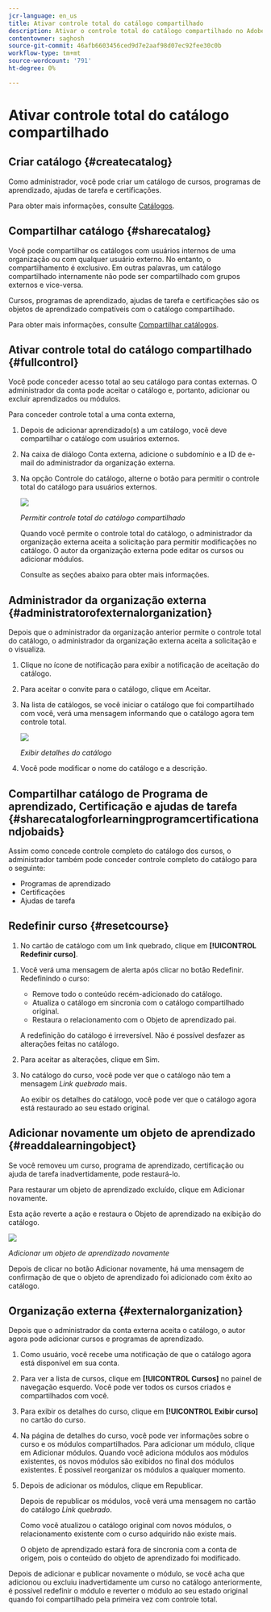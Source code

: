 ```yaml
---
jcr-language: en_us
title: Ativar controle total do catálogo compartilhado
description: Ativar o controle total do catálogo compartilhado no Adobe Learning Manager
contentowner: saghosh
source-git-commit: 46afb6603456ced9d7e2aaf98d07ec92fee30c0b
workflow-type: tm+mt
source-wordcount: '791'
ht-degree: 0%

---
```




# Ativar controle total do catálogo compartilhado

## Criar catálogo {#createcatalog}

Como administrador, você pode criar um catálogo de cursos, programas de aprendizado, ajudas de tarefa e certificações.

Para obter mais informações, consulte [Catálogos](/help/migrated/administrators/feature-summary/catalogs.md).

## Compartilhar catálogo {#sharecatalog}

Você pode compartilhar os catálogos com usuários internos de uma organização ou com qualquer usuário externo. No entanto, o compartilhamento é exclusivo. Em outras palavras, um catálogo compartilhado internamente não pode ser compartilhado com grupos externos e vice-versa.

Cursos, programas de aprendizado, ajudas de tarefa e certificações são os objetos de aprendizado compatíveis com o catálogo compartilhado.

Para obter mais informações, consulte [Compartilhar catálogos](/help/migrated/administrators/feature-summary/catalogs.md).

## Ativar controle total do catálogo compartilhado {#fullcontrol}

Você pode conceder acesso total ao seu catálogo para contas externas. O administrador da conta pode aceitar o catálogo e, portanto, adicionar ou excluir aprendizados ou módulos.

Para conceder controle total a uma conta externa,

1. Depois de adicionar aprendizado(s) a um catálogo, você deve compartilhar o catálogo com usuários externos.
1. Na caixa de diálogo Conta externa, adicione o subdomínio e a ID de e-mail do administrador da organização externa.
1. Na opção Controle do catálogo, alterne o botão para permitir o controle total do catálogo para usuários externos.

   ![](assets/catalog-control.png)

   *Permitir controle total do catálogo compartilhado*

   Quando você permite o controle total do catálogo, o administrador da organização externa aceita a solicitação para permitir modificações no catálogo. O autor da organização externa pode editar os cursos ou adicionar módulos.

   Consulte as seções abaixo para obter mais informações.

## Administrador da organização externa {#administratorofexternalorganization}

Depois que o administrador da organização anterior permite o controle total do catálogo, o administrador da organização externa aceita a solicitação e o visualiza.

1. Clique no ícone de notificação para exibir a notificação de aceitação do catálogo.

   <!--![](assets/notification-to-acceptcatalog.png)-->

1. Para aceitar o convite para o catálogo, clique em Aceitar.
1. Na lista de catálogos, se você iniciar o catálogo que foi compartilhado com você, verá uma mensagem informando que o catálogo agora tem controle total.

   ![](assets/catalog-details.png)

   *Exibir detalhes do catálogo*

1. Você pode modificar o nome do catálogo e a descrição.

## Compartilhar catálogo de Programa de aprendizado, Certificação e ajudas de tarefa {#sharecatalogforlearningprogramcertificationandjobaids}

Assim como concede controle completo do catálogo dos cursos, o administrador também pode conceder controle completo do catálogo para o seguinte:

* Programas de aprendizado
* Certificações
* Ajudas de tarefa

## Redefinir curso {#resetcourse}

1. No cartão de catálogo com um link quebrado, clique em **[!UICONTROL Redefinir curso]**.

<!-- ![](assets/reset-course.png)-->

1. Você verá uma mensagem de alerta após clicar no botão Redefinir. Redefinindo o curso:

   * Remove todo o conteúdo recém-adicionado do catálogo.
   * Atualiza o catálogo em sincronia com o catálogo compartilhado original.
   * Restaura o relacionamento com o Objeto de aprendizado pai.

   A redefinição do catálogo é irreversível. Não é possível desfazer as alterações feitas no catálogo.

1. Para aceitar as alterações, clique em Sim.
1. No catálogo do curso, você pode ver que o catálogo não tem a mensagem *Link quebrado* mais.

   Ao exibir os detalhes do catálogo, você pode ver que o catálogo agora está restaurado ao seu estado original.

## Adicionar novamente um objeto de aprendizado {#readdalearningobject}

Se você removeu um curso, programa de aprendizado, certificação ou ajuda de tarefa inadvertidamente, pode restaurá-lo.

Para restaurar um objeto de aprendizado excluído, clique em Adicionar novamente.

Esta ação reverte a ação e restaura o Objeto de aprendizado na exibição do catálogo.

![](assets/re-add-button.png)

*Adicionar um objeto de aprendizado novamente*

Depois de clicar no botão Adicionar novamente, há uma mensagem de confirmação de que o objeto de aprendizado foi adicionado com êxito ao catálogo.

## Organização externa {#externalorganization}

Depois que o administrador da conta externa aceita o catálogo, o autor agora pode adicionar cursos e programas de aprendizado.

1. Como usuário, você recebe uma notificação de que o catálogo agora está disponível em sua conta.
1. Para ver a lista de cursos, clique em **[!UICONTROL Cursos]** no painel de navegação esquerdo. Você pode ver todos os cursos criados e compartilhados com você.
1. Para exibir os detalhes do curso, clique em **[!UICONTROL Exibir curso]** no cartão do curso.

   <!--![](assets/view-course.png)-->

1. Na página de detalhes do curso, você pode ver informações sobre o curso e os módulos compartilhados. Para adicionar um módulo, clique em Adicionar módulos. Quando você adiciona módulos aos módulos existentes, os novos módulos são exibidos no final dos módulos existentes. É possível reorganizar os módulos a qualquer momento.
1. Depois de adicionar os módulos, clique em Republicar.

   Depois de republicar os módulos, você verá uma mensagem no cartão do catálogo *Link quebrado*.

   Como você atualizou o catálogo original com novos módulos, o relacionamento existente com o curso adquirido não existe mais.

   O objeto de aprendizado estará fora de sincronia com a conta de origem, pois o conteúdo do objeto de aprendizado foi modificado.

   <!--![](assets/link-broken.png)-->

Depois de adicionar e publicar novamente o módulo, se você acha que adicionou ou excluiu inadvertidamente um curso no catálogo anteriormente, é possível redefinir o módulo e reverter o módulo ao seu estado original quando foi compartilhado pela primeira vez com controle total.
